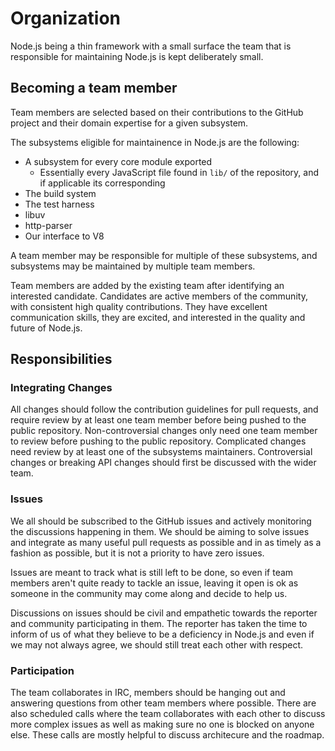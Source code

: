 # Organization

Node.js being a thin framework with a small surface the team that is
responsible for maintaining Node.js is kept deliberately small.

## Becoming a team member

Team members are selected based on their contributions to the GitHub project
and their domain expertise for a given subsystem.

The subsystems eligible for maintainence in Node.js are the following:

 * A subsystem for every core module exported
    * Essentially every JavaScript file found in `lib/` of the repository, and
      if applicable its corresponding
 * The build system
 * The test harness
 * libuv
 * http-parser
 * Our interface to V8

A team member may be responsible for multiple of these subsystems, and
subsystems may be maintained by multiple team members.

Team members are added by the existing team after identifying an interested
candidate. Candidates are active members of the community, with consistent high
quality contributions. They have excellent communication skills, they are
excited, and interested in the quality and future of Node.js.

## Responsibilities

### Integrating Changes

All changes should follow the contribution guidelines for pull requests, and
require review by at least one team member before being pushed to the public
repository. Non-controversial changes only need one team member to review
before pushing to the public repository. Complicated changes need review by at
least one of the subsystems maintainers. Controversial changes or breaking API
changes should first be discussed with the wider team.

### Issues

We all should be subscribed to the GitHub issues and actively monitoring the
discussions happening in them. We should be aiming to solve issues and
integrate as many useful pull requests as possible and in as timely as a
fashion as possible, but it is not a priority to have zero issues.

Issues are meant to track what is still left to be done, so even if team
members aren't quite ready to tackle an issue, leaving it open is ok as someone
in the community may come along and decide to help us.

Discussions on issues should be civil and empathetic towards the reporter and
community participating in them. The reporter has taken the time to inform of
us of what they believe to be a deficiency in Node.js and even if we may not
always agree, we should still treat each other with respect.

### Participation

The team collaborates in IRC, members should be hanging out and answering
questions from other team members where possible. There are also scheduled
calls where the team collaborates with each other to discuss more complex
issues as well as making sure no one is blocked on anyone else. These calls are
mostly helpful to discuss architecure and the roadmap.